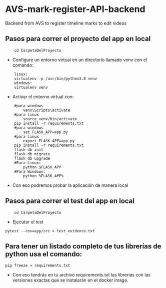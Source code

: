 # AVS-mark-register-API-backend
Backend from AVS to register timeline marks to edit videos

## Pasos para correr el proyecto del app en local
```
    cd CarpetaDelProyecto
```
- Configure un entorno virtual en un directorio llamado venv con el comando:
```
    linux:
    virtualenv -p /usr/bin/python3.8 venv
    windows:
    virtualenv venv
```
- Activar el entorno virtual con:
``` 
    #para windows
        venv\Scripts\activate
    #para linux
        source venv/bin/activate
    pip install -r requirements.txt
    #para windows
        set FLASK_APP=app.py
    #para linux
        export FLASK_APP=app.py
    pip install -r requirements.txt
    flask db init
    flask db migrate
    flask db upgrade
    #Para Linux:
        python $FLASK_APP
    #Para Windows:
        python %FLASK_APP%
```
- Con eso podremos probar la aplicación de manera local
## Pasos para correr el test del app en local
```
    cd CarpetaDelProyecto
```
- Ejecutar el test
``` 
pytest --cov=app/src > test_evidence.txt
```
## Para tener un listado completo de tus librerías de python usa el comando:
```
pip freeze > requirements.txt
```
- Con eso tendrás en tu archivo requirements.txt las librerías con las versiones exactas que se instalarán en el docker image.
